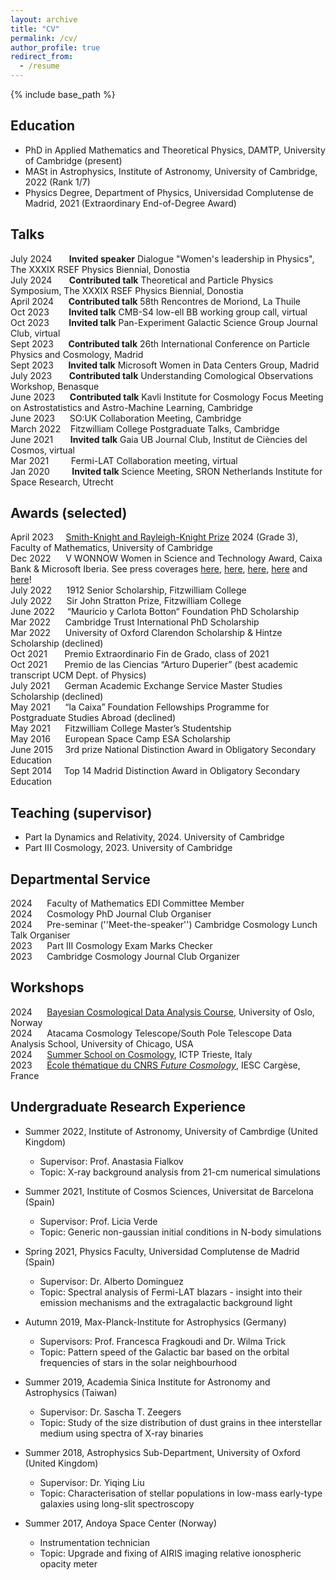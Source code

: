 ```yaml
---
layout: archive
title: "CV"
permalink: /cv/
author_profile: true
redirect_from:
  - /resume
---
```


{% include base_path %}

Education
---------

* PhD in Applied Mathematics and Theoretical Physics, DAMTP, University of Cambridge (present)
* MASt in Astrophysics, Institute of Astronomy, University of Cambridge, 2022 (Rank 1/7)
* Physics Degree, Department of Physics, Universidad Complutense de Madrid, 2021 (Extraordinary End-of-Degree Award)

Talks
---------

July 2024&nbsp;&nbsp;&nbsp;&nbsp;&nbsp;&nbsp;&nbsp;**Invited speaker** Dialogue "Women's leadership in Physics", The XXXIX
RSEF Physics
Biennial, Donostia  
July 2024&nbsp;&nbsp;&nbsp;&nbsp;&nbsp;&nbsp;&nbsp;**Contributed talk** Theoretical and Particle Physics Symposium, The XXXIX
RSEF Physics
Biennial, Donostia  
April 2024&nbsp;&nbsp;&nbsp;&nbsp;&nbsp;&nbsp;**Contributed talk** 58th Rencontres de Moriond, La Thuile  
Oct 2023&nbsp;&nbsp;&nbsp;&nbsp;&nbsp;&nbsp;&nbsp;&nbsp;**Invited talk** CMB-S4 low-ell BB working group call, virtual  
Oct 2023&nbsp;&nbsp;&nbsp;&nbsp;&nbsp;&nbsp;&nbsp;&nbsp;**Invited talk** Pan-Experiment Galactic Science Group Journal Club, virtual  
Sept 2023&nbsp;&nbsp;&nbsp;&nbsp;&nbsp;&nbsp;**Contributed talk** 26th International Conference on Particle Physics and Cosmology, Madrid  
Sept 2023&nbsp;&nbsp;&nbsp;&nbsp;&nbsp;&nbsp;**Invited talk** Microsoft Women in Data Centers Group, Madrid  
July 2023&nbsp;&nbsp;&nbsp;&nbsp;&nbsp;&nbsp;&nbsp;**Contributed talk** Understanding Comological Observations Workshop, Benasque  
June 2023&nbsp;&nbsp;&nbsp;&nbsp;&nbsp;&nbsp;**Contributed talk** Kavli Institute for Cosmology Focus Meeting on Astrostatistics and Astro-Machine Learning, Cambridge  
June 2023&nbsp;&nbsp;&nbsp;&nbsp;&nbsp;&nbsp;SO:UK Collaboration Meeting, Cambridge  
March 2022&nbsp;&nbsp;&nbsp;&nbsp;Fitzwilliam College Postgraduate Talks, Cambridge  
June 2021&nbsp;&nbsp;&nbsp;&nbsp;&nbsp;&nbsp;&nbsp;**Invited talk** Gaia UB Journal Club, Institut de Ciències del Cosmos, virtual  
Mar 2021&nbsp;&nbsp;&nbsp;&nbsp;&nbsp;&nbsp;&nbsp;&nbsp;&nbsp;Fermi-LAT Collaboration meeting, virtual  
Jan 2020&nbsp;&nbsp;&nbsp;&nbsp;&nbsp;&nbsp;&nbsp;&nbsp;&nbsp;**Invited talk** Science Meeting, SRON Netherlands Institute for Space Research, Utrecht  

Awards (selected)
---------

April 2023&nbsp;&nbsp;&nbsp;&nbsp;&nbsp;[Smith-Knight and Rayleigh-Knight Prize](https://en.wikipedia.org/wiki/Smith%27s_Prize) 2024 (Grade 3), Faculty of Mathematics, University of Cambridge  
Dec 2022&nbsp;&nbsp;&nbsp;&nbsp;&nbsp;&nbsp;V WONNOW Women in Science and Technology Award, Caixa Bank & Microsoft Iberia. See press coverages [here](https://tribuna.ucm.es/news/irene-abril-graduada-en-fisica-por-la-complutense-gana-los-premios-wonnow-2022), [here](https://www.caixabank.com/comunicacion/noticia/caixabank-y-microsoft-entregan-los-premios-wonnow-a-las-mejores-alumnas-de-grados-stem-de-espana_es.html?id=43809), [here](https://news.microsoft.com/es-es/2022/12/14/caixabank-y-microsoft-entregan-los-premios-wonnow-a-las-mejores-alumnas-de-grados-stem-de-espana/), [here](https://bembibredigital.com/sociedad/63106-irene-abril-cabezas-natural-de-la-silva-gana-la-quinta-edicion-de-los-premios-wonnow-que-reconocen-a-las-mejores-alumnas-espanolas-stem) and [here](https://www.diariodeleon.es/articulo/innova/vida-mirando-estrellas/202301030342472290640.html)!  
July 2022&nbsp;&nbsp;&nbsp;&nbsp;&nbsp;&nbsp;1912 Senior Scholarship, Fitzwilliam College  
July 2022&nbsp;&nbsp;&nbsp;&nbsp;&nbsp;&nbsp;Sir John Stratton Prize, Fitzwilliam College  
June 2022&nbsp;&nbsp;&nbsp;&nbsp;&nbsp;“Mauricio y Carlota Botton“ Foundation PhD Scholarship  
Mar 2022&nbsp;&nbsp;&nbsp;&nbsp;&nbsp;&nbsp;Cambridge Trust International PhD Scholarship  
Mar 2022&nbsp;&nbsp;&nbsp;&nbsp;&nbsp;&nbsp;University of Oxford Clarendon Scholarship & Hintze Scholarship (declined)  
Oct 2021&nbsp;&nbsp;&nbsp;&nbsp;&nbsp;&nbsp;&nbsp;Premio Extraordinario Fin de Grado, class of 2021  
Oct 2021&nbsp;&nbsp;&nbsp;&nbsp;&nbsp;&nbsp;&nbsp;Premio de las Ciencias “Arturo Duperier” (best academic transcript UCM Dept. of Physics)  
July 2021&nbsp;&nbsp;&nbsp;&nbsp;&nbsp;&nbsp;German Academic Exchange Service Master Studies Scholarship (declined)  
May 2021&nbsp;&nbsp;&nbsp;&nbsp;&nbsp;&nbsp;“la Caixa” Foundation Fellowships Programme for Postgraduate Studies Abroad (declined)  
May 2021&nbsp;&nbsp;&nbsp;&nbsp;&nbsp;&nbsp;Fitzwilliam College Master’s Studentship  
May 2016&nbsp;&nbsp;&nbsp;&nbsp;&nbsp;&nbsp;European Space Camp ESA Scholarship  
June 2015&nbsp;&nbsp;&nbsp;&nbsp;&nbsp;3rd prize National Distinction Award in Obligatory Secondary Education  
Sept 2014&nbsp;&nbsp;&nbsp;&nbsp;&nbsp;Top 14 Madrid Distinction Award in Obligatory Secondary Education  

Teaching (supervisor)
---------

* Part Ia Dynamics and Relativity, 2024. University of Cambridge
* Part III Cosmology, 2023. University of Cambridge


Departmental Service
---------

2024&nbsp;&nbsp;&nbsp;&nbsp;&nbsp;&nbsp;Faculty of Mathematics EDI Committee Member  
2024&nbsp;&nbsp;&nbsp;&nbsp;&nbsp;&nbsp;Cosmology PhD Journal Club Organiser  
2024&nbsp;&nbsp;&nbsp;&nbsp;&nbsp;&nbsp;Pre-seminar (''Meet-the-speaker'') Cambridge Cosmology Lunch Talk Organiser  
2023&nbsp;&nbsp;&nbsp;&nbsp;&nbsp;&nbsp;Part III Cosmology Exam Marks Checker  
2023&nbsp;&nbsp;&nbsp;&nbsp;&nbsp;&nbsp;Cambridge Cosmology Journal Club Organizer


Workshops
-----------

2024&nbsp;&nbsp;&nbsp;&nbsp;&nbsp;&nbsp;[Bayesian Cosmological Data Analysis Course](https://www.cosmoglobe.uio.no/events/bcda-course-2024/bayesian-cosmological-data-analysis-course-2024), University of Oslo, Norway  
2024&nbsp;&nbsp;&nbsp;&nbsp;&nbsp;&nbsp;Atacama Cosmology Telescope/South Pole Telescope Data Analysis School,
University of Chicago, USA  
2024&nbsp;&nbsp;&nbsp;&nbsp;&nbsp;&nbsp;[Summer School on Cosmology](https://indico.ictp.it/event/10483),
ICTP Trieste, Italy  
2023&nbsp;&nbsp;&nbsp;&nbsp;&nbsp;&nbsp;[École thématique du CNRS _Future Cosmology_](https://www.cpt.univ-mrs.fr/~cosmo/EC2023/index.php),
IESC Cargèse, France  

Undergraduate Research Experience
----------

* Summer 2022, Institute of Astronomy, University of Cambrdige (United Kingdom)
  * Supervisor: Prof. Anastasia Fialkov
  * Topic: X-ray background analysis from 21-cm numerical simulations

* Summer 2021, Institute of Cosmos Sciences, Universitat de Barcelona (Spain)
  * Supervisor: Prof. Licia Verde
  * Topic: Generic non-gaussian initial conditions in N-body simulations
  
* Spring 2021, Physics Faculty, Universidad Complutense de Madrid (Spain)
  * Supervisor: Dr. Alberto Dominguez
  * Topic: Spectral analysis of Fermi-LAT blazars - insight into their emission mechanisms and the extragalactic background light

* Autumn 2019, Max-Planck-Institute for Astrophysics (Germany)
  * Supervisors: Prof. Francesca Fragkoudi and Dr. Wilma Trick
  * Topic: Pattern speed of the Galactic bar based on the orbital frequencies of stars in the solar neighbourhood

* Summer 2019, Academia Sinica Institute for Astronomy and Astrophysics (Taiwan)
  * Supervisor: Dr. Sascha T. Zeegers
  * Topic: Study of the size distribution of dust grains in thee interstellar medium using spectra of X-ray binaries

* Summer 2018, Astrophysics Sub-Department, University of Oxford (United Kingdom)
  * Supervisor: Dr. Yiqing Liu
  * Topic: Characterisation of stellar populations in low-mass early-type galaxies using long-slit spectroscopy
  
* Summer 2017, Andoya Space Center (Norway)
  * Instrumentation technician
  * Topic: Upgrade and fixing of AIRIS imaging relative ionospheric opacity meter


<!-- Non-academic Talks
---------
Feb 2022&nbsp;&nbsp;&nbsp;&nbsp;&nbsp;&nbsp;&nbsp;&nbsp;&nbsp;**Invited talk** Celebrating Women in STEM Sixth Form Colleges Event, Cambridge    
Sept 2023&nbsp;&nbsp;&nbsp;&nbsp;&nbsp;&nbsp;&nbsp;&nbsp;**Invited talk** Microsoft Women in Data Centers Group, Madrid  
March 2022&nbsp;&nbsp;&nbsp;&nbsp;&nbsp;Fitzwilliam College Postgraduate Talks, Cambridge   -->


<!-- Skills
======
* Skill 1
* Skill 2
  * Sub-skill 2.1
  * Sub-skill 2.2
  * Sub-skill 2.3
* Skill 3

Publications
======
  <ul>{% for post in site.publications %}
    {% include archive-single-cv.html %}
  {% endfor %}</ul>
  
Talks
======
  <ul>{% for post in site.talks %}
    {% include archive-single-talk-cv.html %}
  {% endfor %}</ul>
  
Teaching
======
  <ul>{% for post in site.teaching %}
    {% include archive-single-cv.html %}
  {% endfor %}</ul>
  
Service and leadership
======
* Currently signed in to 43 different slack teams -->
